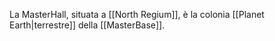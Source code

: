 La MasterHall, situata a [[North Regium]], è la colonia [[Planet Earth|terrestre]] della [[MasterBase]].